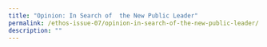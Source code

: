 ```yaml
---
title: "Opinion: In Search of  the New Public Leader"
permalink: /ethos-issue-07/opinion-in-search-of-the-new-public-leader/
description: ""
---
```

